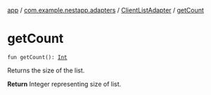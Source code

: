 [app](../../index.md) / [com.example.nestapp.adapters](../index.md) / [ClientListAdapter](index.md) / [getCount](./get-count.md)

# getCount

`fun getCount(): `[`Int`](https://kotlinlang.org/api/latest/jvm/stdlib/kotlin/-int/index.html)

Returns the size of the list.

**Return**
Integer representing size of list.

